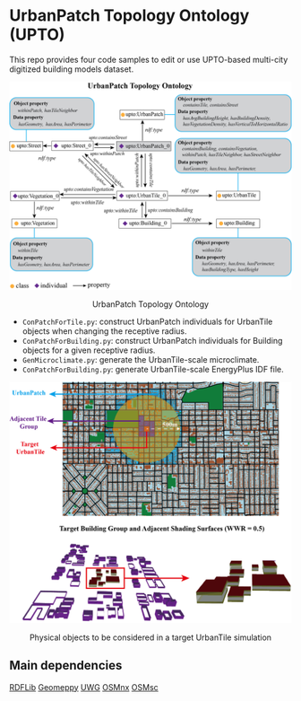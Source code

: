 # UrbanPatch Topology Ontology (UPTO)

This repo provides  four code samples to edit or use UPTO-based multi-city digitized building models dataset.

![ONTO](UPTO.png "ONTO")
<p align = "center"> UrbanPatch Topology Ontology</p>





  * `ConPatchForTile.py`: construct UrbanPatch individuals for UrbanTile objects when changing the receptive radius.
  * `ConPatchForBuilding.py`: construct UrbanPatch individuals for Building objects for a given receptive radius.
  * `GenMicroclimate.py`: generate the UrbanTile-scale microclimate.
  * `ConPatchForBuilding.py`: generate UrbanTile-scale EnergyPlus IDF file.
  
  
  
  


![workflow](Patch_demo.png "workflow")
<p align = "center">Physical objects to be considered in a target UrbanTile simulation</p>


## Main dependencies 
[RDFLib](https://pypi.org/project/rdflib/) 
[Geomeppy](https://pypi.org/project/geomeppy/) 
[UWG](https://pypi.org/project/uwg/) 
[OSMnx](https://pypi.org/project/osmnx/) 
[OSMsc](https://pypi.org/project/osmsc/) 







